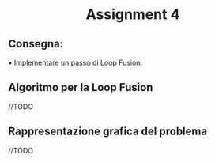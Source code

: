 # <center> Assignment 4 </center>

## Consegna:

• Implementare un passo di Loop Fusion.

## Algoritmo per la Loop Fusion 

//TODO


## Rappresentazione grafica del problema

//TODO





